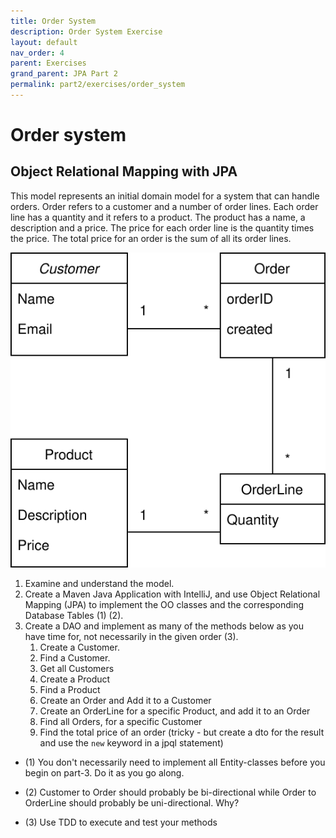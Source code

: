 ```yaml
---
title: Order System
description: Order System Exercise
layout: default
nav_order: 4
parent: Exercises
grand_parent: JPA Part 2
permalink: part2/exercises/order_system
---
```


# Order system

## Object Relational Mapping with JPA

This model represents an initial domain model for a system that can
handle orders. Order refers to a customer and a number of order lines.
Each order line has a quantity and it refers to a product.
The product has a name, a description and a price.
The price for each order line is the quantity times the price.
The total price for an order is the sum of all its order lines.

![Domain model](../../images/JPA_Order_Exercise_Domain.svg)

1. Examine and understand the model.
2. Create a Maven Java Application with IntelliJ, and use Object Relational Mapping (JPA) to implement the OO classes and the corresponding Database Tables (1) (2).
3. Create a DAO and implement as many of the methods below as you have time for, not necessarily in the given order (3).
    1. Create a Customer.
    2. Find a Customer.
    3. Get all Customers
    4. Create a Product
    5. Find a Product
    6. Create an Order and Add it to a Customer
    7. Create an OrderLine for a specific Product, and add it to an Order
    8. Find all Orders, for a specific Customer
    9. Find the total price of an order (tricky - but create a dto for the result and use the `new` keyword in a jpql statement)

- (1) You don't necessarily need to implement all Entity-classes
before you begin on part-3. Do it as you go along.

- (2) Customer to Order should probably be bi-directional while
Order to OrderLine should probably be uni-directional. Why?

- (3) Use TDD to execute and test your methods

